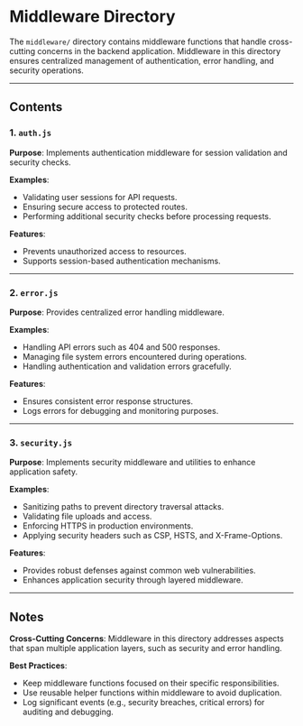 # Middleware Directory

The `middleware/` directory contains middleware functions that handle cross-cutting concerns in the backend application. Middleware in this directory ensures centralized management of authentication, error handling, and security operations.

---

## Contents

### 1. `auth.js`

**Purpose**: Implements authentication middleware for session validation and security checks.

**Examples**:

- Validating user sessions for API requests.
- Ensuring secure access to protected routes.
- Performing additional security checks before processing requests.

**Features**:

- Prevents unauthorized access to resources.
- Supports session-based authentication mechanisms.

---

### 2. `error.js`

**Purpose**: Provides centralized error handling middleware.

**Examples**:

- Handling API errors such as 404 and 500 responses.
- Managing file system errors encountered during operations.
- Handling authentication and validation errors gracefully.

**Features**:

- Ensures consistent error response structures.
- Logs errors for debugging and monitoring purposes.

---

### 3. `security.js`

**Purpose**: Implements security middleware and utilities to enhance application safety.

**Examples**:

- Sanitizing paths to prevent directory traversal attacks.
- Validating file uploads and access.
- Enforcing HTTPS in production environments.
- Applying security headers such as CSP, HSTS, and X-Frame-Options.

**Features**:

- Provides robust defenses against common web vulnerabilities.
- Enhances application security through layered middleware.

---

## Notes

**Cross-Cutting Concerns**: Middleware in this directory addresses aspects that span multiple application layers, such as security and error handling.

**Best Practices**:

- Keep middleware functions focused on their specific responsibilities.
- Use reusable helper functions within middleware to avoid duplication.
- Log significant events (e.g., security breaches, critical errors) for auditing and debugging.

